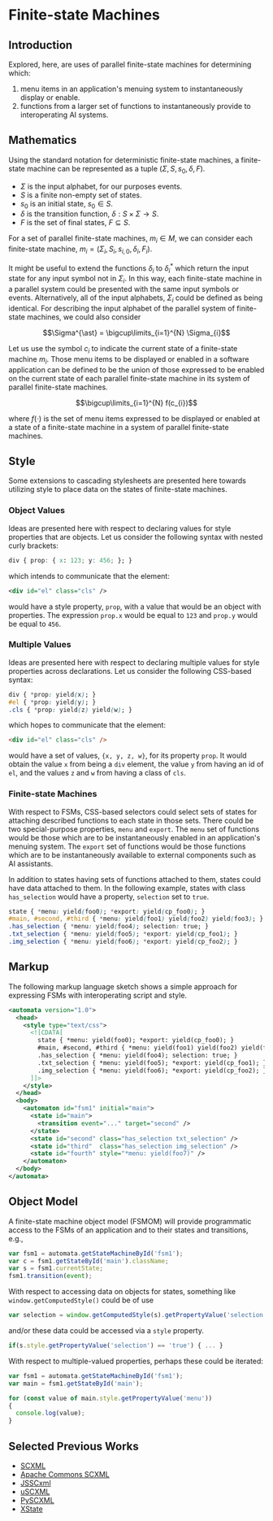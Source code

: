 # Finite-state Machines

## Introduction

Explored, here, are uses of parallel finite-state machines for determining which:

1. menu items in an application's menuing system to instantaneously display or enable.
2. functions from a larger set of functions to instantaneously provide to interoperating AI systems.

## Mathematics

Using the standard notation for deterministic finite-state machines, a finite-state machine can be represented as a tuple $(\Sigma, S, s_{0}, \delta, F)$.

* $\Sigma$ is the input alphabet, for our purposes events.
* $S$ is a finite non-empty set of states.
* $s_{0}$ is an initial state, $s_{0} \in S$.
* $\delta$ is the transition function, $\delta : S \times \Sigma \rightarrow S$.
* $F$ is the set of final states, $F \subseteq S$.

For a set of parallel finite-state machines, $m_{i} \in M$, we can consider each finite-state machine, $m_{i} = (\Sigma_{i}, S_{i}, s_{i, 0}, \delta_{i}, F_{i})$.

It might be useful to extend the functions $\delta_{i}$ to $\delta_{i}^{\ast}$ which return the input state for any input symbol not in $\Sigma_{i}$. In this way, each finite-state machine in a parallel system could be presented with the same input symbols or events. Alternatively, all of the input alphabets, $\Sigma_{i}$ could be defined as being identical. For describing the input alphabet of the parallel system of finite-state machines, we could also consider

$$\Sigma^{\ast} = \bigcup\limits_{i=1}^{N} \Sigma_{i}$$

Let us use the symbol $c_{i}$ to indicate the current state of a finite-state machine $m_{i}$. Those menu items to be displayed or enabled in a software application can be defined to be the union of those expressed to be enabled on the current state of each parallel finite-state machine in its system of parallel finite-state machines.

$$\bigcup\limits_{i=1}^{N} f(c_{i})$$

where $f(\cdot)$ is the set of menu items expressed to be displayed or enabled at a state of a finite-state machine in a system of parallel finite-state machines.

## Style

Some extensions to cascading stylesheets are presented here towards utilizing style to place data on the states of finite-state machines.

### Object Values

Ideas are presented here with respect to declaring values for style properties that are objects. Let us consider the following syntax with nested curly brackets:

```css
div { prop: { x: 123; y: 456; }; }
```

which intends to communicate that the element:

```xml
<div id="el" class="cls" />
```

would have a style property, `prop`, with a value that would be an object with properties. The expression `prop.x` would be equal to `123` and `prop.y` would be equal to `456`.

### Multiple Values

Ideas are presented here with respect to declaring multiple values for style properties across declarations. Let us consider the following CSS-based syntax:

```css
div { *prop: yield(x); }
#el { *prop: yield(y); }
.cls { *prop: yield(z) yield(w); }
```

which hopes to communicate that the element:

```html
<div id="el" class="cls" />
```

would have a set of values, `{x, y, z, w}`, for its property `prop`. It would obtain the value `x` from being a `div` element, the value `y` from having an id of `el`, and the values `z` and `w` from having a class of `cls`.

### Finite-state Machines

With respect to FSMs, CSS-based selectors could select sets of states for attaching described functions to each state in those sets. There could be two special-purpose properties, `menu` and `export`. The `menu` set of functions would be those which are to be instantaneously enabled in an application's menuing system. The `export` set of functions would be those functions which are to be instantaneously available to external components such as AI assistants.

In addition to states having sets of functions attached to them, states could have data attached to them. In the following example, states with class `has_selection` would have a property, `selection` set to `true`.

```css
state { *menu: yield(foo0); *export: yield(cp_foo0); }
#main, #second, #third { *menu: yield(foo1) yield(foo2) yield(foo3); }
.has_selection { *menu: yield(foo4); selection: true; }
.txt_selection { *menu: yield(foo5); *export: yield(cp_foo1); }
.img_selection { *menu: yield(foo6); *export: yield(cp_foo2); }
```

## Markup

The following markup language sketch shows a simple approach for expressing FSMs with interoperating script and style.

```xml
<automata version="1.0">
  <head>
    <style type="text/css">
      <![CDATA[
        state { *menu: yield(foo0); *export: yield(cp_foo0); }
        #main, #second, #third { *menu: yield(foo1) yield(foo2) yield(foo3); }
        .has_selection { *menu: yield(foo4); selection: true; }
        .txt_selection { *menu: yield(foo5); *export: yield(cp_foo1); }
        .img_selection { *menu: yield(foo6); *export: yield(cp_foo2); }
      ]]>
    </style>
  </head>
  <body>
    <automaton id="fsm1" initial="main">
      <state id="main">
        <transition event="..." target="second" />
      </state>
      <state id="second" class="has_selection txt_selection" />
      <state id="third"  class="has_selection img_selection" />
      <state id="fourth" style="*menu: yield(foo7)" />
    </automaton>
  </body>
</automata>
```

## Object Model

A finite-state machine object model (FSMOM) will provide programmatic access to the FSMs of an application and to their states and transitions, e.g.,

```js
var fsm1 = automata.getStateMachineById('fsm1');
var c = fsm1.getStateById('main').className;
var s = fsm1.currentState;
fsm1.transition(event);
```

With respect to accessing data on objects for states, something like `window.getComputedStyle()` could be of use

```js
var selection = window.getComputedStyle(s).getPropertyValue('selection');
```

and/or these data could be accessed via a `style` property.

```js
if(s.style.getPropertyValue('selection') == 'true') { ... }
```

With respect to multiple-valued properties, perhaps these could be iterated:

```js
var fsm1 = automata.getStateMachineById('fsm1');
var main = fsm1.getStateById('main');

for (const value of main.style.getPropertyValue('menu'))
{
  console.log(value);
}
```

## Selected Previous Works
* [SCXML](https://www.w3.org/TR/scxml/)
* [Apache Commons SCXML](http://jakarta.apache.org/commons/scxml/)
* [JSSCxml](https://github.com/Touffy/JSSCxml)
* [uSCXML](https://github.com/tklab-tud/uscxml)
* [PySCXML](https://github.com/jroxendal/PySCXML)
* [XState](https://github.com/statelyai/xstate)
